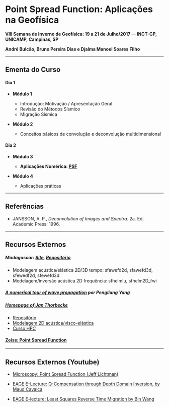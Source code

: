 Point Spread Function: Aplicações na Geofísica
================================================
**VIII Semana de Inverno de Geofísica: 19 a 21 de Julho/2017 — INCT-GP, UNICAMP, Campinas, SP**

**André Bulcão, Bruno Pereira Dias e Djalma Manoel Soares Filho**

---------------------------------

Ementa do Curso
---------------

#### Dia 1

- **Módulo 1**
   - Introdução: Motivação / Apresentação Geral
   - Revisão do Métodos Sísmico
   - Migração Sísmica

- **Módulo 2**
   - Conceitos básicos de convolução e deconvolução multidimensional

#### Dia 2

- **Módulo 3**
   - **Aplicações Numérica: [PSF](psf)**

- **Módulo 4**
   - Aplicações práticas

---------------------------------

Referências
-----------

* JANSSON, A. P., *Deconvolution of Images and Spectra*. 2a. Ed. Academic Press: 1996.

---------------------------------

Recursos Externos
-----------------

##### Madagascar: [Site](http://ahay.org/wiki/Main_Page/), [Repositório](https://github.com/ahay/)

- Modelagem acústica/elástica 2D/3D tempo: sfawefd2d, sfawefd3d, sfewedf2d, sfewefd3d
- Modelagem/inversão acústica 2D frequência: sfhelmlu, sfhelm2D_fwi

##### [A numerical tour of wave propagation](http://www.reproducibility.org/RSF/book/xjtu/primer/paper_html/) por Pengliang Yang


##### [Homepage of Jan Thorbecke](https://janth.home.xs4all.nl/)

- [Repositório](https://github.com/JanThorbecke/OpenSource)
- [Modelagem 2D acústica/visco-elástica](https://janth.home.xs4all.nl/Software/Software.html)
- [Curso HPC](https://janth.home.xs4all.nl/HPCourse/index.html)

#### [Zeiss: Point Spread Function](https://www.zeiss.com/microscopy/us/solutions/reference/basic-microscopy/the-point-spread-function.html)

---------------------------------

Recursos Externos (Youtube)
--------------------------

- [Microscopy: Point Spread Function (Jeff Lichtman)](https://www.youtube.com/watch?v=JQy94K94nL0)

- [EAGE E-Lecture: Q-Compensation through Depth Domain Inversion, by Maud Cavalca](https://www.youtube.com/watch?v=UD0GKXnj2YA)

- [EAGE E-lecture: Least Squares Reverse Time Migration by Bin Wang](https://www.youtube.com/watch?v=PZEHGpiZJAY)
